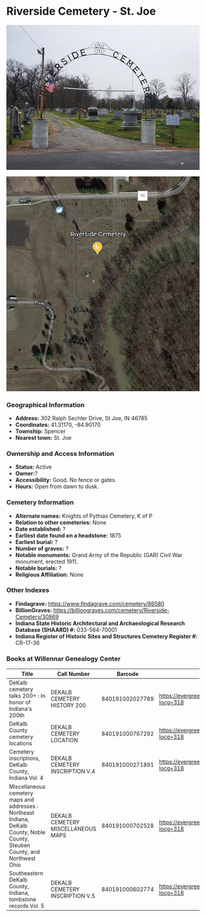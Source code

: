 # Riverside Cemetery - St. Joe

![Riverside Cemetery](https://github.com/FyoAtEPL/DeKalbCemeteries/blob/main/images/cemeteryPhotos/Riverside.jpg "Riverside Cemetery")

![Riverside Cemetery on Google Earth](https://github.com/FyoAtEPL/DeKalbCemeteries/blob/main/images/mapImages/RiversideEarth.png "Riverside Cemetery on Google Earth")

### Geographical Information
- **Address:** 302 Ralph Sechler Drive, St Joe, IN 46785
- **Coordinates:** 41.31170, -84.90170
- **Township:** Spencer
- **Nearest town:** St. Joe

### Ownership and Access Information
- **Status:** Active
- **Owner:**?
- **Accessibility:** Good. No fence or gates.
- **Hours:** Open from dawn to dusk.

### Cemetery Information
- **Alternate names:** Knights of Pythias Cemetery, K of P
- **Relation to other cemeteries:** None
- **Date established:** ?
- **Earliest date found on a headstone:** 1875
- **Earliest burial:** ?
- **Number of graves:** ?
- **Notable monuments:** Grand Army of the Republic (GAR) Civil War monument, erected 1911.
- **Notable burials:** ?
- **Religious Affiliation:** None

### Other Indexes
- **Findagrave:** https://www.findagrave.com/cemetery/86580
- **BillionGraves:** https://billiongraves.com/cemetery/Riverside-Cemetery/30869
- **Indiana State Historic Architectural and Archaeological Research Database (SHAARD) #:** 033-564-70001
- **Indiana Register of Historic Sites and Structures Cemetery Register #:** CR-17-36

### Books at Willennar Genealogy Center

| Title | Call Number | Barcode | Evergreen Record |
| ------------ | ------------ | ------------ | ------------ |
| DeKalb cemetery talks 200+ : In honor of Indiana's 200th | DEKALB CEMETERY HISTORY 200 | 840191002027789 | https://evergreen.lib.in.us/eg/opac/record/20859537?locg=318 |
| DeKalb County cemetery locations | DEKALB CEMETERY LOCATION | 840191000767292 | https://evergreen.lib.in.us/eg/opac/record/20670319?locg=318 |
| Cemetery inscriptions, DeKalb County, Indiana Vol. 4 | DEKALB CEMETERY INSCRIPTION V.4 | 840191000271891 | https://evergreen.lib.in.us/eg/opac/record/20670315?locg=318 |
| Miscellaneous cemetery maps and addresses : Northeast Indiana, DeKalb County, Noble County, Steuben County, and Northwest Ohio | DEKALB CEMETERY MISCELLANEOUS MAPS | 840191000702528 | https://evergreen.lib.in.us/eg/opac/record/20673421?locg=318 |
| Southeastern DeKalb County, Indiana, tombstone records Vol. 5 | DEKALB CEMETERY INSCRIPTION V.5 | 840191000602774 | https://evergreen.lib.in.us/eg/opac/record/20670314?locg=318 |
